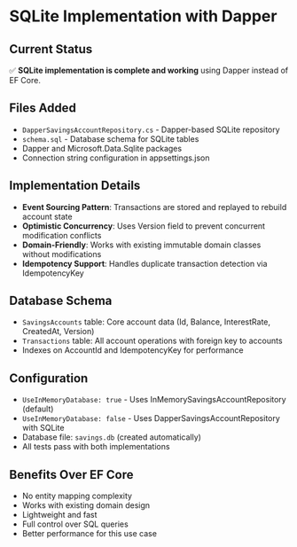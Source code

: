 # SQLite Implementation with Dapper

## Current Status
✅ **SQLite implementation is complete and working** using Dapper instead of EF Core.

## Files Added
- `DapperSavingsAccountRepository.cs` - Dapper-based SQLite repository
- `schema.sql` - Database schema for SQLite tables
- Dapper and Microsoft.Data.Sqlite packages
- Connection string configuration in appsettings.json

## Implementation Details
- **Event Sourcing Pattern**: Transactions are stored and replayed to rebuild account state
- **Optimistic Concurrency**: Uses Version field to prevent concurrent modification conflicts
- **Domain-Friendly**: Works with existing immutable domain classes without modifications
- **Idempotency Support**: Handles duplicate transaction detection via IdempotencyKey

## Database Schema
- `SavingsAccounts` table: Core account data (Id, Balance, InterestRate, CreatedAt, Version)
- `Transactions` table: All account operations with foreign key to accounts
- Indexes on AccountId and IdempotencyKey for performance

## Configuration
- `UseInMemoryDatabase: true` - Uses InMemorySavingsAccountRepository (default)
- `UseInMemoryDatabase: false` - Uses DapperSavingsAccountRepository with SQLite
- Database file: `savings.db` (created automatically)
- All tests pass with both implementations

## Benefits Over EF Core
- No entity mapping complexity
- Works with existing domain design
- Lightweight and fast
- Full control over SQL queries
- Better performance for this use case